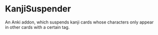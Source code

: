 # KanjiSuspender
An Anki addon, which suspends kanji cards whose characters only appear in other cards with a certain tag.
